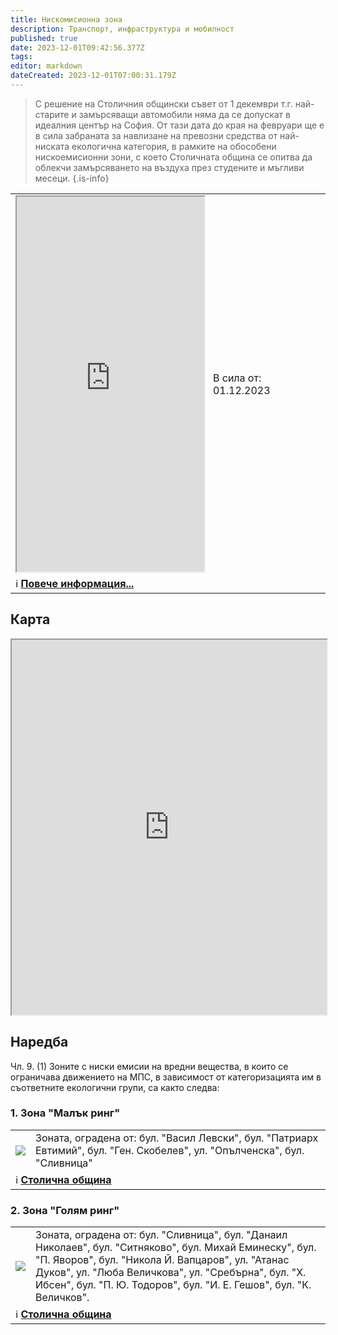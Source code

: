 ```yaml
---
title: Нискомисионна зона
description: Транспорт, инфраструктура и мобилност
published: true
date: 2023-12-01T09:42:56.377Z
tags: 
editor: markdown
dateCreated: 2023-12-01T07:00:31.179Z
---
```


> С решение на Столичния общински съвет от 1 декември т.г. най-старите и замърсяващи автомобили няма да се допускат в идеалния център на София. От тази дата до края на февруари ще е в сила забраната за навлизане на превозни средства от най-ниската екологична категория, в рамките на обособени нискоемисионни зони, с което Столичната община се опитва да облекчи замърсяването на въздуха през студените и мъгливи месеци. 
{.is-info}


<!--следващ пост--> 
<div class="table-responsive"><table style="width:100%"><tr>
<td><iframe src="https://www.google.com/maps/d/u/1/embed?mid=1jpUWCDWKWitS0B4SUeu___edoA5j094&amp;ehbc=2E312F" width="100%" height="600px"></iframe></td>
<td>В сила от: 01.12.2023 <br></td></tr>
  <td colspan=2 >ℹ️ <a href="/bg/zones/low-emission"><b>Повече информация...</b></a></td></table></div>
  
  
  

## Карта
<iframe src="https://www.google.com/maps/d/u/1/embed?mid=1jpUWCDWKWitS0B4SUeu___edoA5j094&amp;ehbc=2E312F" width="100%" height="600"></iframe>

## Наредба
Чл. 9. (1) Зоните с ниски емисии на вредни вещества, в които се ограничава движението на МПС, в зависимост от категоризацията им в съответните екологични групи, са както следва:

### 1. Зона "Малък ринг"

<!--следващ пост--> 
<div class="table-responsive"><table style="width:100%"><tr>
<td><img src="https://drive.google.com/uc?id=1JlwIPw3fcS7dUuzGPGVwKSPXCU5N7V6T"></td>
<td>Зоната, оградена от: бул. "Васил Левски", бул. "Патриарх Евтимий", бул. "Ген. Скобелев", ул. "Опълченска", бул. "Сливница"<br></td></tr>
  <td colspan=2 >ℹ️ <a href="/bg/zones/low-emission"><b>Столична община</b></a></td></table></div>
  
  
  


### 2. Зона "Голям ринг"

<!--следващ пост--> 
<div class="table-responsive"><table style="width:100%"><tr>
<td><img src="https://drive.google.com/uc?id=1e2e-WsomXqh9FM-8pvVbwY0ZpJmrTLda"></td>
<td>Зоната, оградена от: бул. "Сливница", бул. "Данаил Николаев", бул. "Ситняково", бул. Михай Еминеску", бул. "П. Яворов", бул. "Никола Й. Вапцаров", ул. "Атанас Дуков", ул. "Люба Величкова", ул. "Сребърна", бул. "X. Ибсен", бул. "П. Ю. Тодоров", бул. "И. Е. Гешов", бул. "К. Величков".
<br></td></tr>
  <td colspan=2 >ℹ️ <a href="/bg/zones/low-emission"><b>Столична община</b></a></td></table></div>


